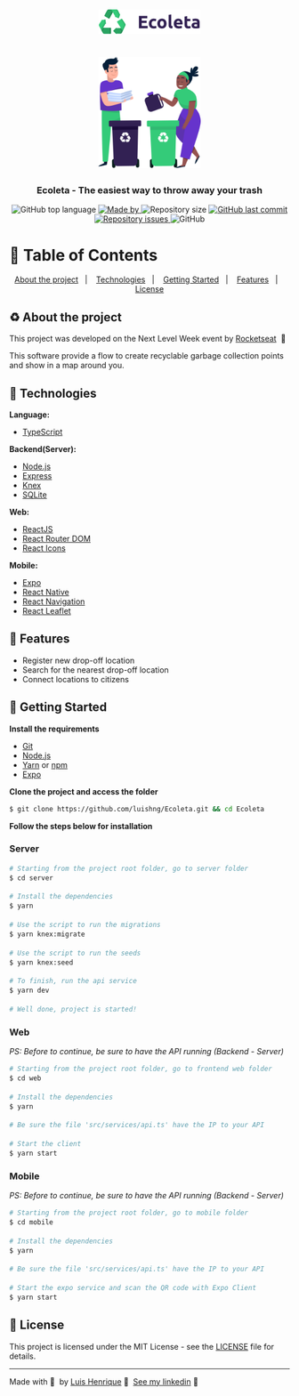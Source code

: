 <h1 align="center">
  <img src=".github/logo-ecoleta.png" alt="Logo"><br /><br />
  <img src=".github/pessoas-ecoleta.png" alt="Logo Image" height="200">
</h1>

<h3 align="center">
  Ecoleta - The easiest way to throw away your trash
</h3>

<p align="center">
  <img alt="GitHub top language" src="https://img.shields.io/github/languages/top/luishng/ecoleta?color=%2334CB79">

  <a href="https://www.linkedin.com/in/luishng/">
    <img alt="Made by" src="https://img.shields.io/badge/made%20by-Luis%20Henrique-%2334CB79">
  </a>
  
  <img alt="Repository size" src="https://img.shields.io/github/repo-size/luishng/Ecoleta?color=%2334CB79">
  
  <a href="https://github.com/luishng/Ecoleta/commits/master">
    <img alt="GitHub last commit" src="https://img.shields.io/github/last-commit/luishng/Ecoleta?color=%2334CB79">
  </a>
  
  <a href="https://github.com/luishng/Ecoleta/issues">
    <img alt="Repository issues" src="https://img.shields.io/github/issues/luishng/Ecoleta?color=%2334CB79">
  </a>
  
  <img alt="GitHub" src="https://img.shields.io/github/license/luishng/ecoleta?color=%2334CB79">
</p>

# :pushpin: Table of Contents

<p align="center">
  <a href="#recycle-about-the-project">About the project</a>&nbsp;&nbsp;&nbsp;|&nbsp;&nbsp;&nbsp;
  <a href="#-technologies">Technologies</a>&nbsp;&nbsp;&nbsp;|&nbsp;&nbsp;&nbsp;
  <a href="#-getting-started">Getting Started</a>&nbsp;&nbsp;&nbsp;|&nbsp;&nbsp;&nbsp;
  <a href="#-features">Features</a>&nbsp;&nbsp;&nbsp;|&nbsp;&nbsp;&nbsp;
  <a href="#-license">License</a>
</p>

## :recycle: About the project

This project was developed on the Next Level Week event by [Rocketseat](https://rocketseat.com.br/) &nbsp;🚀

This software provide a flow to create recyclable garbage collection points and show in a map around you.

## 🚀 Technologies

**Language:**
- [TypeScript](https://www.typescriptlang.org/)

**Backend(Server):**
- [Node.js](https://nodejs.org/en/)
- [Express](https://expressjs.com/pt-br/)
- [Knex](http://knexjs.org/)
- [SQLite](https://www.sqlite.org/)

**Web:**
- [ReactJS](https://reactjs.org/)
- [React Router DOM](https://reacttraining.com/react-router/)
- [React Icons](https://react-icons.netlify.com/)

**Mobile:**
- [Expo](https://expo.io/)
- [React Native](https://reactnative.dev/)
- [React Navigation](https://reactnavigation.org/)
- [React Leaflet](https://react-leaflet.js.org/)

## 🔗 Features
- Register new drop-off location
- Search for the nearest drop-off location
- Connect locations to citizens

## 🏁 Getting Started

**Install the requirements**

- [Git](https://git-scm.com/)
- [Node.js](https://nodejs.org/en/)
- [Yarn](https://classic.yarnpkg.com/) or [npm](https://www.npmjs.com/)
- [Expo](https://expo.io/)

**Clone the project and access the folder**

```bash
$ git clone https://github.com/luishng/Ecoleta.git && cd Ecoleta
```

**Follow the steps below for installation**

### Server

```bash
# Starting from the project root folder, go to server folder
$ cd server

# Install the dependencies
$ yarn

# Use the script to run the migrations
$ yarn knex:migrate

# Use the script to run the seeds
$ yarn knex:seed

# To finish, run the api service
$ yarn dev

# Well done, project is started!
```

### Web

_PS: Before to continue, be sure to have the API running (Backend - Server)_

```bash
# Starting from the project root folder, go to frontend web folder
$ cd web

# Install the dependencies
$ yarn

# Be sure the file 'src/services/api.ts' have the IP to your API

# Start the client
$ yarn start
```

### Mobile

_PS: Before to continue, be sure to have the API running (Backend - Server)_

```bash
# Starting from the project root folder, go to mobile folder
$ cd mobile

# Install the dependencies
$ yarn

# Be sure the file 'src/services/api.ts' have the IP to your API

# Start the expo service and scan the QR code with Expo Client
$ yarn start
```

## 📝 License

This project is licensed under the MIT License - see the [LICENSE](LICENSE) file for details.

---

Made with 💜&nbsp; by [Luis Henrique](https://github.com/luishng) 👋 &nbsp;[See my linkedin](https://www.linkedin.com/in/luishng/) 👷